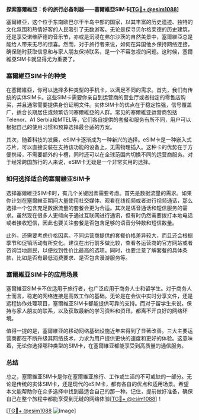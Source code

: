 **探索塞爾維亞：你的旅行必备利器——塞爾維亞SIM卡[[TG💪+ @esim1088](https://t.me/s/esim1088)]**

塞爾維亞，这个位于东南欧巴尔干半岛中部的国家，以其丰富的历史遗迹、独特的文化氛围和热情好客的人民吸引了无数游客。无论是探寻贝尔格莱德的历史建筑，还是享受诺维萨德的音乐节，亦或是沉浸在弗尔沙茨的自然美景中，塞爾維亞总是能给人带来无尽的惊喜。然而，对于旅行者来说，如何在异国他乡保持网络连接，确保随时获取信息和与家人朋友保持联系，是一个不容忽视的问题。这时候，塞爾維亞SIM卡就显得尤为重要了。

### 塞爾維亞SIM卡的种类

在塞爾維亞，你可以选择多种类型的手机卡，以满足不同的需求。首先，我们有传统的实体SIM卡。这些SIM卡需要你亲自到运营商的营业厅或者指定的零售店购买，并且通常需要提供身份证明文件。实体SIM卡的优点在于稳定性强，信号覆盖广，适合长期居住或频繁访问塞爾維亞的人群。常见的塞爾維亚运营商包括Telenor、A1 Serbia和MTEL等，它们各自提供的套餐和服务有所不同，用户可以根据自己的使用习惯和预算选择最合适的方案。

其次，随着科技的发展，eSIM卡逐渐成为一种新兴的选择。eSIM卡是一种嵌入式芯片，可以直接安装在支持该功能的设备上，无需物理插入。这种卡的优势在于方便携带，不需要额外的卡槽，同时还可以在全球范围内切换不同的运营商服务。对于经常跨国旅行的人来说，eSIM卡无疑是一个非常实用的选择。

### 如何选择适合的塞爾維亚SIM卡

选择塞爾維亚SIM卡时，有几个关键因素需要考虑。首先是数据流量的需求。如果你计划在塞爾維亚期间大量使用社交媒体、观看在线视频或者进行视频通话，那么选择一个包含充足数据流量的套餐会更为合适。其次是语音通话和短信服务的需求。虽然现在很多人更倾向于通过互联网进行通讯，但有时仍然需要拨打本地电话或者接收短信，因此也要关注套餐是否包含足够的语音分钟数和短信数量。

此外，还需要考虑价格因素。不同运营商提供的套餐价格差异较大，而且还会根据季节和促销活动有所变化。建议在出行前多做比较，查看各运营商的官方网站或者咨询当地居民，以便找到性价比最高的选项。同时，也要注意了解套餐的具体条款，比如是否有最低消费要求、是否包含漫游服务等。

### 塞爾維亚SIM卡的应用场景

塞爾維亚SIM卡不仅适用于旅行者，也广泛应用于商务人士和留学生。对于商务人士而言，稳定的网络连接是高效工作的基础。无论是在会议中实时分享文件，还是远程协作处理项目，塞爾維亚SIM卡都能提供可靠的支持。而对于留学生来说，保持与家人朋友的联系，以及获取最新的学习资料和资讯，都离不开良好的网络环境。

值得一提的是，塞爾維亚的移动网络基础设施近年来得到了显著改善。三大主要运营商都在不断升级其网络技术，力求为用户提供更快的速度和更好的体验。这意味着，无论你选择哪种类型的SIM卡，在塞爾維亚都能享受到高质量的通信服务。

### 总结

总之，塞爾維亚SIM卡是你在塞爾維亚旅行、工作或生活的不可或缺的一部分。无论是传统的实体SIM卡，还是现代的eSIM卡，都有各自的优点和适用场景。希望本文能帮助你在众多选择中找到最适合自己的那一种。记住，提前做好准备，确保自己在整个旅程中都能享受到无缝的网络体验[[TG💪+ @esim1088](https://t.me/s/esim1088)]！

[[TG💪+ @esim1088](https://t.me/s/esim1088) ![Image](https://i.postimg.cc/4NQfJmqS/Snipaste-2025-05-13-00-14-12.png)]